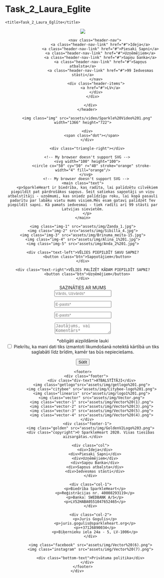 # Task_2_Laura_Eglite
<!DOCTYPE html>
<html lang="en">
<head>
    <meta charset="UTF-8">
    <link rel="stylesheet" href="assets/css/style.css">
    <meta name="viewport" content="width=device-width, initial-scale=1">
    <script src="js/jquery.js.js"></script>
    <link rel="icon" type="image/png" href="assets/img/favicon.png">
    <link rel="preconnect" href="https://fonts.gstatic.com">

    <title>Task_2_Laura_Eglīte</title>
</head>
<body>
   <div class="page">
        <header class="header">
          <div class="container">
             <div class="header-inner">
              <div class="header-logo">
                   <img src="assets/img/BlackLogo%203.jpg">
              </div>
           
               <nav class="header-nav">
                    <a class="header-nav-link" href="#">Ideja</a>
                    <a class="header-nav-link" href="#">Piesaki Sapni</a>
                    <a class="header-nav-link" href="#">Uzņēmējiem</a>
                    <a class="header-nav-link" href="#">Sapņu banka</a>
                    <a class="header-nav-link" href="#">Sapņus atbalsta</a>
                    <a class="header-nav-link" href="#">99 Iedvesmas stāsti</a>
                </nav>
                <div class="header-items">
                    <a href="#">LV</a>
                </div>
             </div>
        
           </div>
        </header>
        
        <img class="img" src="assets/video/Sparkle%20Video%201.png" width="1366" height="722">
        
        <div>
            <span class="dot"></span>
        </div>
        
        <div class="triangle-right"></div>
        
        <!-- My browser doesn't support SVG -->
        <svg width="100" height="100">
            <circle cx="50" cy="50" r="40" stroke="orange" stroke-width="4" fill="orange"/>
       </svg>
       <!-- My browser doesn't support SVG -->
    <main class="text">
        <p>SparkleHeart ir biedrība, kas radīta, lai palīdzētu cilvēkiem piepildīt pat pārdrošākos sapņus. Šeit satiekas sapņotāji un viņu atbalstītāji - uzņēmumi, kas sniedz palīdzīgu roku, lai kopā pasauli padarītu par labāku vietu mums visiem.Mēs esam gatavi palīdzēt Tev piepildīt sapni. Kā pamats iedvesmai - tiek radīti arī 99 stāsti par Latvijas sievietēm.
        </p>
    </main>
    
    <img class="img-1" src="assets/img/Zanda_1.jpg">
    <img class="img-2" src="assets/img/Sibilla_4.jpg">
    <img class="img-3" src="assets/img/Brinuma_meita-15.jpg">
    <img class="img-4" src="assets/img/Alina_1%201.jpg">
    <img class="img-5" src="assets/img/Anda_2%201.jpg">
    
    <div class="text-left">VĒLIES PIEPILDĪT SAVU SAPNI?
        <button class="btn">Sapņotājiem</button>
    </div>
    
    <div class="text-right">VĒLIES PALĪZĒT KĀDAM PIEPILDĪT SAPNI?
        <button class="btn">Uzņēmējiem</button>
    </div>
    
    
    
   <div class="form-title">SAZINĀTIES AR MUMS</div>
   <div class="rectangle">
       <form action="/" method="post">
           <input class="input" type="text" name="text" placeholder="Vārds, Uzvārds*">
       </form>
   </div>
   <div class="rectangle-1">
       <form action="/" method="post">
           <input class="input" type="email" name="email" placeholder="E-pasts*">
       </form>
   </div>
    <div class="rectangle-2">
       <form action="/" method="post">
           <input class="input-1" type="email" name="email" placeholder="E-pasts*">
       </form>
   </div>
   <div class="rectangle-3">
       <form action="/" method="post">
           <textarea class="textarea" name="text" placeholder="Jautājums, vai Komentārs*"></textarea>
       </form>
   </div>
   
   <div class="coment">*obligāti aizpildāmie lauki</div>
   
   <div class="checkbox">
       <input type="checkbox">
       <label for="rules_agree">Piekrītu, ka mani dati tiks izmantoti likumdošanā noteiktā kārtībā un tiks saglabāti līdz brīdim, kamēr tas būs nepieciešams.</label>
   </div>
   
   <button class="btn-1">Sūtīt</button>
    
          
    <footer>
       <div class="footer">
            <div class="div-text">ATBALSTĪTĀJI</div>
            <img class="getlogo"src="assets/img/getlogo%201.png">
            <img class="citybee" src="assets/img/Citybee-logo%201.png">
            <img class="linearis" src="assets/img/logo1%201.png">
            <img class="vector" src="assets/img/Vector.png">
            <img class="vector-1" src="assets/img/Vector%20(1).png">
            <img class="vector-2" src="assets/img/Vector%20(3).png">
            <img class="vector-3" src="assets/img/Vector%20(5).png">
            <img class="vector-4" src="assets/img/Vector%20(4).png">
        </div>
        <div class="footer-1">
           <img class="golden" src="assets/img/GoldenV2Logo%203.png">
           <div class="copyright">© SparkleHeart 2020. Visas tiesības aizsargātas.</div>
           
           <div class="col">
               <div>Ideja</div>
               <div>Piesaki Sapni</div>
               <div>Uzņēmējiem</div>
               <div>Sapņu Banka</div>
               <div>Sapņus atbalsta</div>
               <div>Iedvesmas stāsti</div>
           </div>
           
           <div class="col-1">
               <p>Biedrība SparkleHeart</p>
               <p>Reģistrācijas nr. 40008293119</p>
               <p>Banka: SWEDBANK A/S</p>
               <p>LV52HABA0551047652465</p>
           </div>
           
           <div class="col-2">
               <p>Juris Gogulis</p>
               <p>juris.gogulis@sparkleheart.org</p>
               <p>+37126890034</p>
               <p>Biķernieku iela 24a - 5, LV-1006</p>
           </div>
           
           <img class="facebook" src="assets/img/Vector%20(6).png">
           <img class="instagram" src="assets/img/Vector%20(7).png">
           
           <div class="bottom-text">Privātuma politika</div>
        </div>
    </footer>
    </div>     
</body>
</html>
